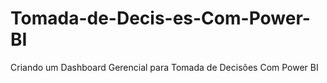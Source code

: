 # Tomada-de-Decis-es-Com-Power-BI
Criando um Dashboard Gerencial para Tomada de Decisões Com Power BI

